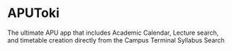 # APUToki
The ultimate APU app that includes Academic Calendar, Lecture search, and timetable creation directly from the Campus Terminal Syllabus Search

